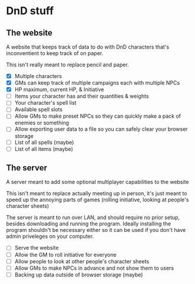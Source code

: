 # DnD stuff

## The website

A website that keeps track of data to do with DnD characters that's inconventient to keep track of on paper.

This isn't really meant to replace pencil and paper.

- [x] Multiple characters
- [x] GMs can keep track of multiple campaigns each with multiple NPCs
- [x] HP maximum, current HP, & Initiative
- [ ] Items your character has and their quantities & weights
- [ ] Your character's spell list
- [ ] Available spell slots
- [ ] Allow GMs to make preset NPCs so they can quickly make a pack of enemies or something
- [ ] Allow exporting user data to a file so you can safely clear your browser storage
- [ ] List of all spells (maybe)
- [ ] List of all items (maybe)

## The server

A server meant to add some optional multiplayer capabilities to the website

This isn't meant to replace actually meeting up in person, it's just meant to speed up the annoying parts of games (rolling initiative, looking at people's character sheets)

The server is meant to run over LAN, and should require no prior setup, besides downloading and running the program. Ideally installing the program shouldn't be necessary either so it can be used if you don't have admin priveleges on your computer.

- [ ] Serve the website
- [ ] Allow the GM to roll initiative for everyone
- [ ] Allow people to look at other people's character sheets
- [ ] Allow GMs to make NPCs in advance and not show them to users
- [ ] Backing up data outside of browser storage (maybe)